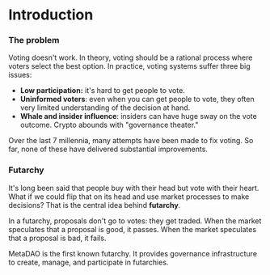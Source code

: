 # Introduction

### The problem

Voting doesn't work. In theory, voting should be a rational process where voters select the best option. In practice, voting systems suffer three big issues:

* **Low participation:** it's hard to get people to vote.
* **Uninformed voters**: even when you can get people to vote, they often very limited understanding of the decision at hand.
* **Whale and insider influence**: insiders can have huge sway on the vote outcome. Crypto abounds with "governance theater."

Over the last 7 millennia, many attempts have been made to fix voting. So far, none of these have delivered substantial improvements.

### Futarchy

It's long been said that people buy with their head but vote with their heart. What if we could flip that on its head and use market processes to make decisions? That is the central idea behind **futarchy**_._

In a futarchy, proposals don't go to votes: they get traded. When the market speculates that a proposal is good, it passes. When the market speculates that a proposal is bad, it fails.

MetaDAO is the first known futarchy. It provides governance infrastructure to create, manage, and participate in futarchies.

